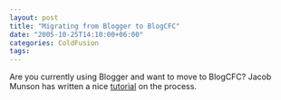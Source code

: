 ```yaml
---
layout: post
title: "Migrating from Blogger to BlogCFC"
date: "2005-10-25T14:10:00+06:00"
categories: ColdFusion 
tags: 
---
```


Are you currently using Blogger and want to move to BlogCFC? Jacob Munson has written a nice <a href="http://www.techfeed.net/blog/index.cfm/2005/10/24/Blogger-conversion-to-BlogCFC">tutorial</a> on the process.